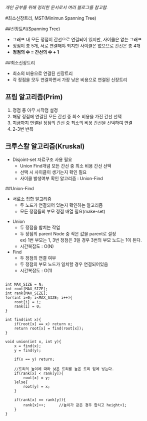 *개인 공부를 위해 정리한 문서로서 여러 블로그를 참고함.*


#최소신장트리, MST(Minimun Spanning Tree)

##신장트리(Spanning Tree)
- 그래프 내 모든 정점이 간선으로 연결되어 있지만, 사이클은 없는 그래프
- 정점이 총 5개, 서로 연결해야 되지만 사이클은 없으므로 간선은 총 4개
- **정점의 수 = 간선의 수 + 1**

##최소신장트리
- 최소의 비용으로 연결된 신장트리
- 각 정점을 모두 연결하면서 가장 낮은 비용으로 연결된 신장트리

## 프림 알고리즘(Prim)
1. 정점 중 아무 시작점 설정
2. 해당 정점에 연결된 모든 간선 중 최소 비용을 가진 간선 선택
3. 지금까지 연결된 정점의 간선 중 최소의 비용 간선을 선택하여 연결
4. 2-3번 반복

## 크루스칼 알고리즘(Kruskal)
- Disjoint-set 자료구조 사용 필요
    - Union Find개념
모든 간선 중 최소 비용 간선 선택
    - 선택 시 사이클이 생기는지 확인 필요
    - 사이클 발생여부 확인 알고리즘 : Union-Find

##Union-Find
- 서로소 집합 알고리즘
    - 두 노드가 연결되어 있는지 확인하는 알고리즘
    - 모든 정점들의 부모 정점 배열 필요(make-set)

* Union
    - 두 정점을 합치는 작업
    - 두 장점의 parent Node 중 작은 값을 parent로 설정  
    ex) 1번 부모는 1, 3번 정점은 3일 경우 3번의 부모 노드는 1이 된다.
    - 시간복잡도 : O(N)
* Find
    - 두 정점의 연결 여부
    - 두 정점의 부모 노드가 일치할 경우 연결되어있음
    - 시간복잡도 : O(1)


<pre>
<code>
int MAX_SIZE = N;
int root[MAX_SIZE];
int rank[MAX_SIZE];
for(int i=0; i<<![cdata[<]]>MAX_SIZE; i++){
    root[i] = i;
    rank[i] = 0;
}

int find(int x){
    if(root[x] == x) return x;
    return root[x] = find(root[x]);
}

void union(int x, int y){
    x = find(x);
    y = find(y);
    
    if(x == y) return;
    
    //트리의 높이에 따라 낮은 트리를 높은 트리 밑에 넣는다.
    if(rank[x] < rank[y]){
        root[x] = y;
    }else{
        root[y] = x;
    }
    
    if(rank[x] == rank[y]){
        rank[x]++;      //높이가 같은 경우 합치고 height+1;
    }
}
</code>
</pre>
